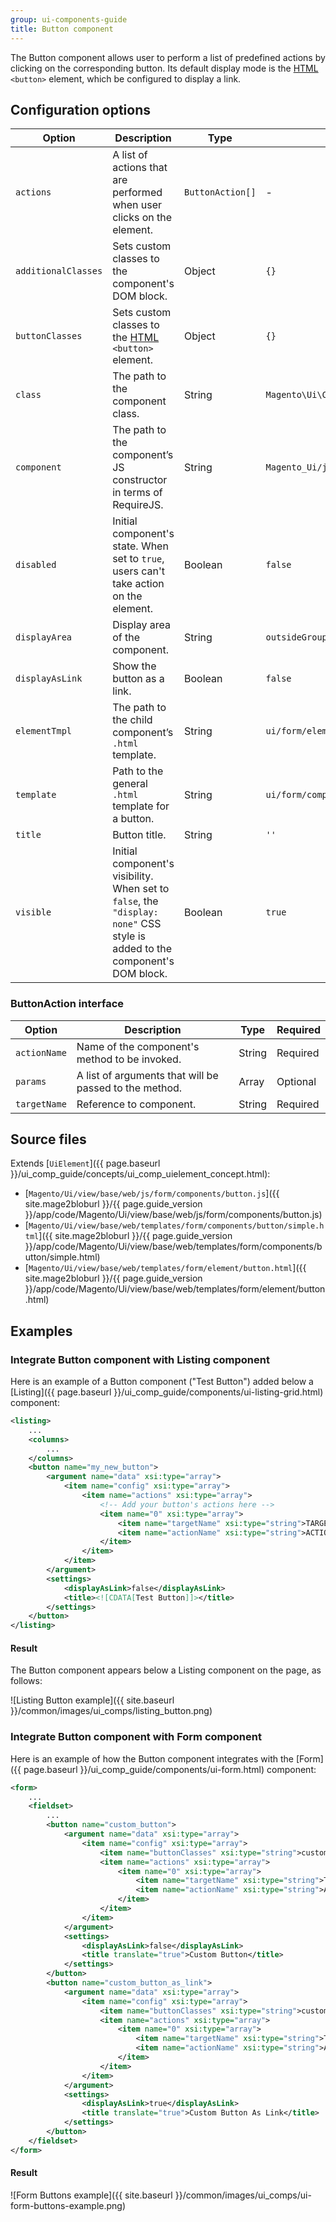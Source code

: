 ```yaml
---
group: ui-components-guide
title: Button component
---
```


The Button component allows user to perform a list of predefined actions by clicking on the corresponding button. Its default display mode is the [HTML](https://glossary.magento.com/html) `<button>` element, which be configured to display a link.

## Configuration options

| Option | Description | Type | Default |
| --- | --- | --- | --- |
| `actions` | A list of actions that are performed when user clicks on the element. | `ButtonAction[]` | - |
| `additionalClasses` | Sets custom classes to the component's DOM block. | Object | `{}` |
| `buttonClasses` | Sets custom classes to the [HTML](https://glossary.magento.com/html) `<button>` element. | Object | `{}` |
| `class` | The path to the component class. | String | `Magento\Ui\Component\Container` |
| `component` | The path to the component’s JS constructor in terms of RequireJS. | String | `Magento_Ui/js/form/components/button` |
| `disabled` | Initial component's state. When set to `true`, users can't take action on the element. | Boolean | `false` |
| `displayArea` | Display area of the component. | String | `outsideGroup` |
| `displayAsLink` | Show the button as a link. | Boolean | `false` |
| `elementTmpl` | The path to the child component’s `.html` template. | String | `ui/form/element/button` |
| `template` | Path to the general `.html` template for a button. | String | `ui/form/components/button/simple` |
| `title` | Button title. | String | `''` |
| `visible` | Initial component's visibility. When set to `false`, the `"display: none"` CSS style is added to the component's DOM block. | Boolean | `true` |

### ButtonAction interface

Option | Description | Type | Required |
--- | --- | --- | --- |
`actionName` | Name of the component's method to be invoked. | String | Required |
`params` | A list of arguments that will be passed to the method. | Array | Optional |
`targetName` | Reference to component. | String | Required |

## Source files

Extends [`UiElement`]({{ page.baseurl }}/ui_comp_guide/concepts/ui_comp_uielement_concept.html):

-  [`Magento/Ui/view/base/web/js/form/components/button.js`]({{ site.mage2bloburl }}/{{ page.guide_version }}/app/code/Magento/Ui/view/base/web/js/form/components/button.js)
-  [`Magento/Ui/view/base/web/templates/form/components/button/simple.html`]({{ site.mage2bloburl }}/{{ page.guide_version }}/app/code/Magento/Ui/view/base/web/templates/form/components/button/simple.html)
-  [`Magento/Ui/view/base/web/templates/form/element/button.html`]({{ site.mage2bloburl }}/{{ page.guide_version }}/app/code/Magento/Ui/view/base/web/templates/form/element/button.html)

## Examples

### Integrate Button component with Listing component

Here is an example of a Button component ("Test Button") added below a [Listing]({{ page.baseurl }}/ui_comp_guide/components/ui-listing-grid.html) component:

```xml
<listing>
    ...
    <columns>
        ...
    </columns>
    <button name="my_new_button">
        <argument name="data" xsi:type="array">
            <item name="config" xsi:type="array">
                <item name="actions" xsi:type="array">
                    <!-- Add your button's actions here -->
                    <item name="0" xsi:type="array">
                        <item name="targetName" xsi:type="string">TARGET_NAME</item>
                        <item name="actionName" xsi:type="string">ACTION_NAME</item>
                    </item>
                </item>
            </item>
        </argument>
        <settings>
            <displayAsLink>false</displayAsLink>
            <title><![CDATA[Test Button]]></title>
        </settings>
    </button>
</listing>
```

#### Result

The Button component appears below a Listing component on the page, as follows:

![Listing Button example]({{ site.baseurl }}/common/images/ui_comps/listing_button.png)

### Integrate Button component with Form component

Here is an example of how the Button component integrates with the [Form]({{ page.baseurl }}/ui_comp_guide/components/ui-form.html) component:

```xml
<form>
    ...
    <fieldset>
        ...
        <button name="custom_button">
            <argument name="data" xsi:type="array">
                <item name="config" xsi:type="array">
                    <item name="buttonClasses" xsi:type="string">custom-button-class</item>
                    <item name="actions" xsi:type="array">
                        <item name="0" xsi:type="array">
                            <item name="targetName" xsi:type="string">TARGET_NAME</item>
                            <item name="actionName" xsi:type="string">ACTION_NAME</item>
                        </item>
                    </item>
                </item>
            </argument>
            <settings>
                <displayAsLink>false</displayAsLink>
                <title translate="true">Custom Button</title>
            </settings>
        </button>
        <button name="custom_button_as_link">
            <argument name="data" xsi:type="array">
                <item name="config" xsi:type="array">
                    <item name="buttonClasses" xsi:type="string">custom-button-as-link-class</item>
                    <item name="actions" xsi:type="array">
                        <item name="0" xsi:type="array">
                            <item name="targetName" xsi:type="string">TARGET_NAME</item>
                            <item name="actionName" xsi:type="string">ACTION_NAME</item>
                        </item>
                    </item>
                </item>
            </argument>
            <settings>
                <displayAsLink>true</displayAsLink>
                <title translate="true">Custom Button As Link</title>
            </settings>
        </button>
    </fieldset>
</form>
```

#### Result

![Form Buttons example]({{ site.baseurl }}/common/images/ui_comps/ui-form-buttons-example.png)

